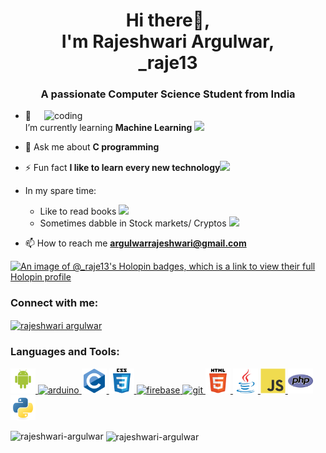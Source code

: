 <!--
**Rajeshwari-Argulwar/Rajeshwari-Argulwar** is a ✨ _special_ ✨ repository because its `README.md` (this file) appears on your GitHub profile.

Here are some ideas to get you started:

- 🔭 I’m currently working on ...
- 🌱 I’m currently learning ...
- 👯 I’m looking to collaborate on ...
- 🤔 I’m looking for help with ...
- 💬 Ask me about ...
- 📫 How to reach me: ...
- 😄 Pronouns: ...
- ⚡ Fun fact: ...
-->

<h1 align="center">Hi there👋, <br> I'm Rajeshwari Argulwar,<br> _raje13</h1>
<h3 align="center">A passionate Computer Science Student from India</h3>
<img align="right" alt="coding" width="450" src="https://cdn.videoplasty.com/animation/chill-coding-programming-lo-fi-animation-stock-animation-21874-1280x720.jpg?1607096344">

- 🌱 I’m currently learning **Machine Learning**  <img src="https://emojis.slackmojis.com/emojis/images/1597609868/10096/laptop_parrot.gif?1597609868" width="30">

- 💬 Ask me about **C programming**
- ⚡ Fun fact **I like to learn every new technology**<img src="https://emojis.slackmojis.com/emojis/images/1547582922/5197/party_blob.gif?1547582922" width="30"/>
- In my spare time:
    - Like to read books <img src="https://emojis.slackmojis.com/emojis/images/1588108671/8787/fb-hug.png?1588108671" width="30">
    - Sometimes dabble in Stock markets/ Cryptos <img src="https://emojis.slackmojis.com/emojis/images/1520808873/3643/cool-doge.gif?1520808873" width="30">

- 📫 How to reach me **argulwarrajeshwari@gmail.com**

[![An image of @_raje13's Holopin badges, which is a link to view their full Holopin profile](https://holopin.me/_raje13)](https://holopin.io/@_raje13)

<h3 align="left">Connect with me:</h3>
<p align="left">
<a href="https://www.linkedin.com/in/rajeshwari-argulwar-7b6aab209?lipi=urn%3Ali%3Apage%3Ad_flagship3_profile_view_base_contact_details%3BgGDswNC5TJS0d0DuKAxhnw%3D%3D" target="blank"><img align="center" src="https://raw.githubusercontent.com/rahuldkjain/github-profile-readme-generator/master/src/images/icons/Social/linked-in-alt.svg" alt="rajeshwari argulwar" height="30" width="40" /></a>
</p>

<h3 align="left">Languages and Tools:</h3>
<p align="left"> <a href="https://developer.android.com" target="_blank" rel="noreferrer"> <img src="https://raw.githubusercontent.com/devicons/devicon/master/icons/android/android-original-wordmark.svg" alt="android" width="40" height="40"/> </a> <a href="https://www.arduino.cc/" target="_blank" rel="noreferrer"> <img src="https://cdn.worldvectorlogo.com/logos/arduino-1.svg" alt="arduino" width="40" height="40"/> </a> <a href="https://www.cprogramming.com/" target="_blank" rel="noreferrer"> <img src="https://raw.githubusercontent.com/devicons/devicon/master/icons/c/c-original.svg" alt="c" width="40" height="40"/> </a> <a href="https://www.w3schools.com/css/" target="_blank" rel="noreferrer"> <img src="https://raw.githubusercontent.com/devicons/devicon/master/icons/css3/css3-original-wordmark.svg" alt="css3" width="40" height="40"/> </a> <a href="https://firebase.google.com/" target="_blank" rel="noreferrer"> <img src="https://www.vectorlogo.zone/logos/firebase/firebase-icon.svg" alt="firebase" width="40" height="40"/> </a> <a href="https://git-scm.com/" target="_blank" rel="noreferrer"> <img src="https://www.vectorlogo.zone/logos/git-scm/git-scm-icon.svg" alt="git" width="40" height="40"/> </a> <a href="https://www.w3.org/html/" target="_blank" rel="noreferrer"> <img src="https://raw.githubusercontent.com/devicons/devicon/master/icons/html5/html5-original-wordmark.svg" alt="html5" width="40" height="40"/> </a> <a href="https://www.java.com" target="_blank" rel="noreferrer"> <img src="https://raw.githubusercontent.com/devicons/devicon/master/icons/java/java-original.svg" alt="java" width="40" height="40"/> </a> <a href="https://developer.mozilla.org/en-US/docs/Web/JavaScript" target="_blank" rel="noreferrer"> <img src="https://raw.githubusercontent.com/devicons/devicon/master/icons/javascript/javascript-original.svg" alt="javascript" width="40" height="40"/> </a> <a href="https://www.php.net" target="_blank" rel="noreferrer"> <img src="https://raw.githubusercontent.com/devicons/devicon/master/icons/php/php-original.svg" alt="php" width="40" height="40"/> </a> <a href="https://www.python.org" target="_blank" rel="noreferrer"> <img src="https://raw.githubusercontent.com/devicons/devicon/master/icons/python/python-original.svg" alt="python" width="40" height="40"/> </a> </p>

<p><img align="left" src="https://github-readme-stats.vercel.app/api/top-langs?username=rajeshwari-argulwar&show_icons=true&locale=en&layout=compact" alt="rajeshwari-argulwar" /></p>

<p>&nbsp;<img align="center" src="https://github-readme-stats.vercel.app/api?username=rajeshwari-argulwar&show_icons=true&locale=en" alt="rajeshwari-argulwar" /></p>

<!--<p><img align="center" src="https://github-readme-streak-stats.herokuapp.com/?user=rajeshwari-argulwar&" alt="rajeshwari-argulwar" /></p>-->
